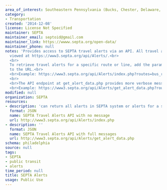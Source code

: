```yaml
---
area_of_interest: Southeastern Pennsylvania (Bucks, Chester, Delaware, Montgomery, Philadelphia counties)
category:
- Transportation
created: '2014-12-08'
license: License Not Specified
maintainer: SEPTA
maintainer_email: septoid@gmail.com
maintainer_link: https://wwww.septa.org/open-data/
maintainer_phone: null
notes: 'Provides access to SEPTA travel alerts via an API. All travel alerts can be 
  viewed at https://www3.septa.org/api/Alerts/.<br>
  <br>
  To retrieve travel alerts for a specific route or line, add the parameter: route/line name 
  to the URL.<br>
  <br>Example: https://www3.septa.org/api/Alerts/index.php?routes=bus_route_33
  <br>
  <br>The API endpoint at get_alert_data.php provides more verbose messages for either the whole system or a single route
  <br>Example: https://www3.septa.org/api/Alerts/get_alert_data.php?route_id=bus_route_33'
modified: null
organization: SEPTA
resources:
- description: 'can return all alerts in SEPTA system or alerts for a specific route'
  format: JSON
  name: SEPTA Travel Alerts API with no message
  url: http://www3.septa.org/api/Alerts/index.php
- description: ''
  format: JSON
  name: SEPTA Travel Alerts API with full messages
  url: http://www3.septa.org/api/Alerts/get_alert_data.php
schema: philadelphia
source: null
tags: 
- SEPTA
- public transit
- alerts
time_period: null
title: SEPTA Alerts
usage: Public Use
---
```

